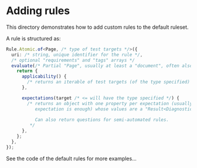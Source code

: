 # Adding rules

This directory demonstrates how to add custom rules to the default ruleset.

A rule is structured as:
```typescript
Rule.Atomic.of<Page, /* type of test targets */>({
  uri: /* string, unique identifier for the rule */,
  /* optional "requirements" and "tags" arrays */
  evaluate(/* Partial "Page", usually at least a "document", often also a "device" */) {
    return {
      applicability() {
        /* returns an iterable of test targets (of the type specified) */
      },

      expectations(target /* <= will have the type specified */) {
        /* returns an object with one property per expectation (usually one
           expectation is enough) whose values are a "Result<Diagnostic, Diagnostic>".
           
           Can also return questions for semi-automated rules.
         */
      },
    };
  },
});

```

See the code of the default rules for more examples…